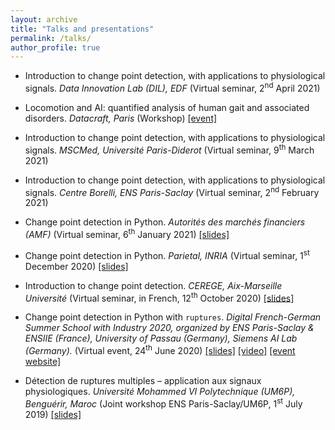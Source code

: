 ```yaml
---
layout: archive
title: "Talks and presentations"
permalink: /talks/
author_profile: true
---
```


- Introduction to change point detection, with applications to physiological signals. *Data Innovation Lab (DIL), EDF* (Virtual seminar, 2<sup>nd</sup> April 2021)

- Locomotion and AI: quantified analysis of human gait and associated disorders. *Datacraft, Paris* (Workshop) [[event]](https://datacraft.paris/event/ia-et-locomotion-analyse-des-donnees-de-marche-et-de-course/)

- Introduction to change point detection, with applications to physiological signals. *MSCMed, Université Paris-Diderot* (Virtual seminar, 9<sup>th</sup> March 2021)

- Introduction to change point detection, with applications to physiological signals. *Centre Borelli, ENS Paris-Saclay* (Virtual seminar, 2<sup>nd</sup> February 2021)

- Change point detection in Python. *Autorités des marchés financiers (AMF)* (Virtual seminar, 6<sup>th</sup> January 2021) [[slides]](http://deepcharles.github.io/files/seminar-amf-06Jan21.pdf)

- Change point detection in Python. *Parietal, INRIA* (Virtual seminar, 1<sup>st</sup> December 2020) [[slides]](http://deepcharles.github.io/files/seminar-parietal-01Dec20.pdf)

- Introduction to change point detection. *CEREGE, Aix-Marseille Université* (Virtual seminar, in French, 12<sup>th</sup> October 2020) [[slides]](http://deepcharles.github.io/files/seminaire-cerege-12Oct20.pdf)

- Change point detection in Python with `ruptures`. *Digital French-German Summer School with Industry 2020, organized by ENS Paris-Saclay & ENSIIE (France), University of Passau (Germany), Siemens AI Lab (Germany).* (Virtual event, 24<sup>th</sup> June 2020) [[slides]](http://deepcharles.github.io/files/IDAML-SummerSchool-June2020-slides.pdf) [[video]](https://youtu.be/lYFSS1sz8ag) [[event website]](mlmda.cmla.fr/french-german-summer-school-for-industry-2020/)

- Détection de ruptures multiples – application aux signaux physiologiques. *Université Mohammed VI Polytechnique (UM6P), Benguérir, Maroc* (Joint workshop ENS Paris-Saclay/UM6P, 1<sup>st</sup> July 2019) [[slides]](http://deepcharles.github.io/files/benguerir-Jul2019.pdf)